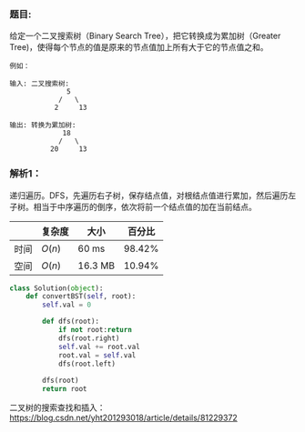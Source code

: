 ### 题目:
给定一个二叉搜索树（Binary Search Tree），把它转换成为累加树（Greater Tree)，使得每个节点的值是原来的节点值加上所有大于它的节点值之和。

```
例如：

输入: 二叉搜索树:
              5
            /   \
           2     13

输出: 转换为累加树:
             18
            /   \
          20     13
```

### 解析1：
递归遍历。DFS，先遍历右子树，保存结点值，对根结点值进行累加，然后遍历左子树。相当于中序遍历的倒序，依次将前一个结点值的加在当前结点。

|  |复杂度|大小|百分比|
|--|--|--|--|
|时间|$O(n)$|60 ms|98.42%|
|空间|$O(n)$|16.3 MB|10.94%|

```python
class Solution(object):
    def convertBST(self, root):
        self.val = 0

        def dfs(root):
            if not root:return
            dfs(root.right)
            self.val += root.val
            root.val = self.val
            dfs(root.left)
        
        dfs(root)
        return root     
```

二叉树的搜索查找和插入：https://blog.csdn.net/yht201293018/article/details/81229372